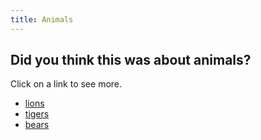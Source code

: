 ```yaml
---
title: Animals
---
```


## Did you think this was about animals?

Click on a link to see more.
- [lions](/lions)
- [tigers](/tigers)
- [bears](/bears)